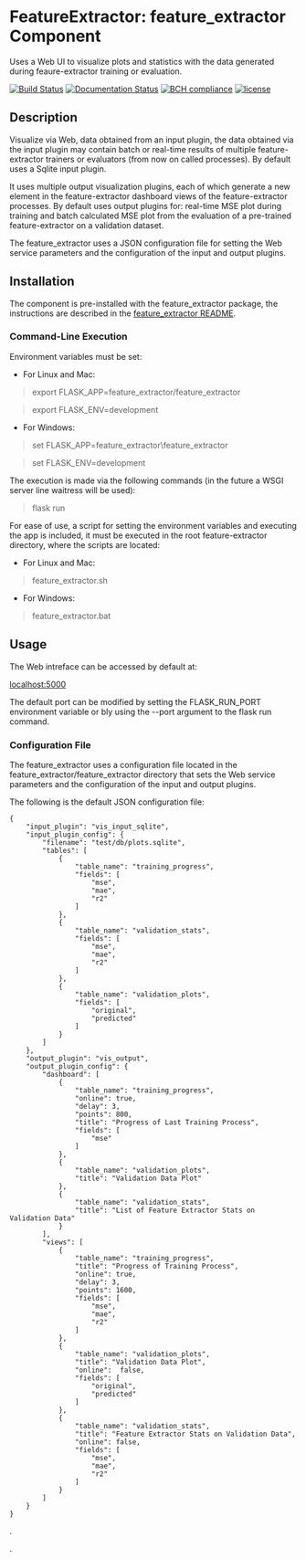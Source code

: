 # FeatureExtractor: feature_extractor Component

Uses a Web UI to visualize plots and statistics with the data generated during feaure-extractor training or evaluation.

[![Build Status](https://travis-ci.org/harveybc/feature_extractor.svg?branch=master)](https://travis-ci.org/harveybc/feature_extractor)
[![Documentation Status](https://readthedocs.org/projects/docs/badge/?version=latest)](https://harveybc-feature_extractor.readthedocs.io/en/latest/)
[![BCH compliance](https://bettercodehub.com/edge/badge/harveybc/feature_extractor?branch=master)](https://bettercodehub.com/)
[![license](https://img.shields.io/github/license/mashape/apistatus.svg?maxAge=2592000)](https://github.com/harveybc/feature_extractor/blob/master/LICENSE)

## Description

Visualize via Web, data obtained from an input plugin, the data obtained via the input plugin may contain batch or real-time results of multiple feature-extractor trainers or evaluators (from now on called processes).  By default uses a Sqlite input plugin.  

It uses multiple output visualization plugins, each of which generate a new element in the feature-extractor dashboard views of the feature-extractor processes.  By default uses output plugins for: real-time MSE plot during training and batch calculated MSE plot from the evaluation of a pre-trained feature-extractor on a validation dataset. 

The feature_extractor uses a JSON configuration file for setting the Web service parameters and the configuration of the input and output plugins.

## Installation

The component is pre-installed with the feature_extractor package, the instructions are described in the [feature_extractor README](../master/README.md).

### Command-Line Execution

Environment variables must be set:

* For Linux and Mac:

> export FLASK_APP=feature_extractor/feature_extractor

> export FLASK_ENV=development

* For Windows:

> set FLASK_APP=feature_extractor\\feature_extractor

> set FLASK_ENV=development

The execution is made via the following commands (in the future a WSGI server line waitress will be used):

> flask run

For ease of use, a script for setting the environment variables and executing the app is included, it must be executed in the root feature-extractor directory, where the scripts are located:

* For Linux and Mac:

> feature_extractor.sh

* For Windows:

> feature_extractor.bat

## Usage

The Web intreface can be accessed by default at:

[localhost:5000](localhost:5000)

The default port can be modified by setting the FLASK_RUN_PORT environment variable or bly using the --port argument to the flask run command.

### Configuration File

The feature_extractor uses a configuration file located in the feature_extractor/feature_extractor directory that sets the Web service parameters and the configuration of the input and output plugins.

The following is the default JSON configuration file:


```
{
    "input_plugin": "vis_input_sqlite",
    "input_plugin_config": {
        "filename": "test/db/plots.sqlite",
        "tables": [
            {
                "table_name": "training_progress",
                "fields": [
                    "mse",
                    "mae",
                    "r2"
                ]
            },
            {
                "table_name": "validation_stats",
                "fields": [
                    "mse",
                    "mae",
                    "r2"
                ]
            },
            {
                "table_name": "validation_plots",
                "fields": [
                    "original",
                    "predicted"
                ]
            }
        ]
    },
    "output_plugin": "vis_output",
    "output_plugin_config": {
        "dashboard": [
            {
                "table_name": "training_progress",
                "online": true,
                "delay": 3,
                "points": 800,
                "title": "Progress of Last Training Process",
                "fields": [
                    "mse"
                ]
            },
            {
                "table_name": "validation_plots",
                "title": "Validation Data Plot"
            },
            {
                "table_name": "validation_stats",
                "title": "List of Feature Extractor Stats on Validation Data"
            }
        ],
        "views": [
            {
                "table_name": "training_progress",
                "title": "Progress of Training Process",
                "online": true,
                "delay": 3,
                "points": 1600,
                "fields": [
                    "mse",
                    "mae",
                    "r2"
                ]
            },
            {
                "table_name": "validation_plots",
                "title": "Validation Data Plot",
                "online":  false,
                "fields": [
                    "original",
                    "predicted"
                ]
            },
            {
                "table_name": "validation_stats",
                "title": "Feature Extractor Stats on Validation Data",
                "online": false,
                "fields": [
                    "mse",
                    "mae",
                    "r2"
                ]
            }
        ]
    }
}
```




.






.